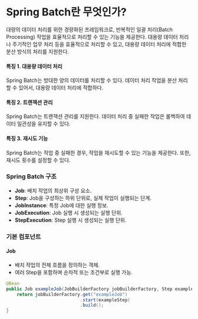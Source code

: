 # Spring Batch란 무엇인가?

대량의 데이터 처리를 위한 경량화된 프레임워크로, 반복적인 일괄 처리(Batch Processing) 작업을 효율적으로 처리할 수 있는 기능을 제공한다. 
대용량 데이터 처리나 주기적인 업무 처리 등을 효율적으로 처리할 수 있고, 대용량 데이터 처리에 적합한 분산 방식의 처리를 지원한다.

#### 특징 1. 대용량 데이터 처리
Spring Batch는 방대한 양의 데이터를 처리할 수 있다. 데이터 처리 작업을 분산 처리할 수 있어서, 대용량 데이터 처리에 적합하다.

#### 특징 2. 트랜잭션 관리
Spring Batch는 트랜잭션 관리를 지원한다. 데이터 처리 중 실패한 작업은 롤백하여 데이터 일관성을 유지할 수 있다.

#### 특징 3. 재시도 기능
Spring Batch는 작업 중 실패한 경우, 작업을 재시도할 수 있는 기능을 제공한다. 또한, 재시도 횟수를 설정할 수 있다.

### Spring Batch 구조
- **Job**: 배치 작업의 최상위 구성 요소.
- **Step**: Job을 구성하는 하위 단위로, 실제 작업이 실행되는 단계.
- **JobInstance**: 특정 Job에 대한 실행 정보.
- **JobExecution**: Job 실행 시 생성되는 실행 단위.
- **StepExecution**: Step 실행 시 생성되는 실행 단위.

### 기본 컴포넌트

#### Job
- 배치 작업의 전체 흐름을 정의하는 객체.
- 여러 Step을 포함하며 순차적 또는 조건부로 실행 가능.

```java
@Bean
public Job exampleJob(JobBuilderFactory jobBuilderFactory, Step exampleStep) {
    return jobBuilderFactory.get("exampleJob")
                            .start(exampleStep)
                            .build();
}
```
